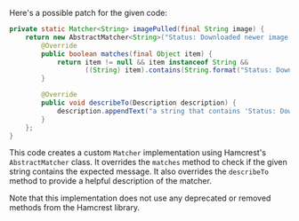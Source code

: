 Here's a possible patch for the given code:

```java
private static Matcher<String> imagePulled(final String image) {
    return new AbstractMatcher<String>("Status: Downloaded newer image for " + image) {
        @Override
        public boolean matches(final Object item) {
            return item != null && item instanceof String &&
                   ((String) item).contains(String.format("Status: Downloaded newer image for %s", image));
        }

        @Override
        public void describeTo(Description description) {
            description.appendText("a string that contains 'Status: Downloaded newer image for " + image + "'");
        }
    };
}
```

This code creates a custom `Matcher` implementation using Hamcrest's `AbstractMatcher` class. It overrides the `matches` method to check if the given string contains the expected message. It also overrides the `describeTo` method to provide a helpful description of the matcher.

Note that this implementation does not use any deprecated or removed methods from the Hamcrest library.